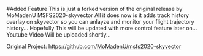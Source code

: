 #Added Feature
This is just a forked version of the original release by MoMadenU MSFS2020-skyvector
All it does now is it adds track history overlay on skyvector so you can anlayze and monitor your flight trajectory history...
Hopefully This will be updated with more control feature later on...
Youtube Video Will be uploaded shortly...

Original Project:
https://github.com/MoMadenU/msfs2020-skyvector



